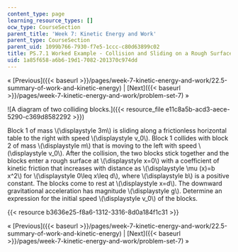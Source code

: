 ```yaml
---
content_type: page
learning_resource_types: []
ocw_type: CourseSection
parent_title: 'Week 7: Kinetic Energy and Work'
parent_type: CourseSection
parent_uid: 1099b766-7930-f7e5-1ccc-c80d63899c02
title: PS.7.1 Worked Example - Collision and Sliding on a Rough Surface
uid: 1a85f658-a6b6-19d1-7082-201370c974dd
---
```


« [Previous]({{< baseurl >}}/pages/week-7-kinetic-energy-and-work/22.5-summary-of-work-and-kinetic-energy) | [Next]({{< baseurl >}}/pages/week-7-kinetic-energy-and-work/problem-set-7) »

![A diagram of two colliding blocks.]({{< resource_file e11c8a5b-acd3-aece-5290-c369d8582292 >}})

Block 1 of mass \\(\\displaystyle 3m\\) is sliding along a frictionless horizontal table to the right with speed \\(\\displaystyle v\_0\\). Block 1 collides with block 2 of mass \\(\\displaystyle m\\) that is moving to the left with speed \\(\\displaystyle v\_0\\). After the collision, the two blocks stick together and the blocks enter a rough surface at \\(\\displaystyle x=0\\) with a coefficient of kinetic friction that increases with distance as \\(\\displaystyle \\mu (x)=b x^2\\) for \\(\\displaystyle 0\\leq x\\leq d\\), where \\(\\displaystyle b\\) is a positive constant. The blocks come to rest at \\(\\displaystyle x=d\\). The downward gravitational acceleration has magnitude \\(\\displaystyle g\\). Determine an expression for the initial speed \\(\\displaystyle v\_0\\) of the blocks.

{{< resource b3636e25-f8a6-1312-3316-8d0a184f1c31 >}}

« [Previous]({{< baseurl >}}/pages/week-7-kinetic-energy-and-work/22.5-summary-of-work-and-kinetic-energy) | [Next]({{< baseurl >}}/pages/week-7-kinetic-energy-and-work/problem-set-7) »
